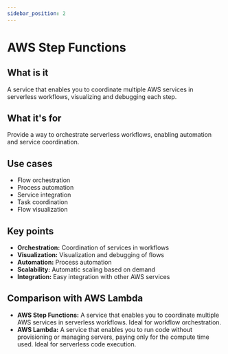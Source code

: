 ```yaml
---
sidebar_position: 2
---
```


# AWS Step Functions

## What is it
A service that enables you to coordinate multiple AWS services in serverless workflows, visualizing and debugging each step.

## What it's for
Provide a way to orchestrate serverless workflows, enabling automation and service coordination.

## Use cases
- Flow orchestration
- Process automation
- Service integration
- Task coordination
- Flow visualization

## Key points
- **Orchestration:** Coordination of services in workflows
- **Visualization:** Visualization and debugging of flows
- **Automation:** Process automation
- **Scalability:** Automatic scaling based on demand
- **Integration:** Easy integration with other AWS services

## Comparison with AWS Lambda
- **AWS Step Functions:** A service that enables you to coordinate multiple AWS services in serverless workflows. Ideal for workflow orchestration.
- **AWS Lambda:** A service that enables you to run code without provisioning or managing servers, paying only for the compute time used. Ideal for serverless code execution. 